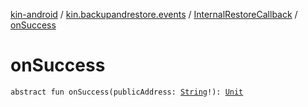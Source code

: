 [kin-android](../../index.md) / [kin.backupandrestore.events](../index.md) / [InternalRestoreCallback](index.md) / [onSuccess](./on-success.md)

# onSuccess

`abstract fun onSuccess(publicAddress: `[`String`](https://kotlinlang.org/api/latest/jvm/stdlib/kotlin/-string/index.html)`!): `[`Unit`](https://kotlinlang.org/api/latest/jvm/stdlib/kotlin/-unit/index.html)